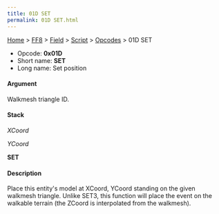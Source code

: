 ```yaml
---
title: 01D SET
permalink: 01D SET.html
---
```


[Home](../../../../Main%20Page.md) > [FF8](../../../../FF8.md) > [Field](../../../Field.md) > [Script](../../Script.md) > [Opcodes](../Opcodes.md) > 01D SET

-   Opcode: **0x01D**
-   Short name: **SET**
-   Long name: Set position

#### Argument

Walkmesh triangle ID.

#### Stack

  
*XCoord*

*YCoord*

**SET**

#### Description

Place this entity's model at XCoord, YCoord standing on the given
walkmesh triangle. Unlike SET3, this function will place the event on
the walkable terrain (the ZCoord is interpolated from the walkmesh).
